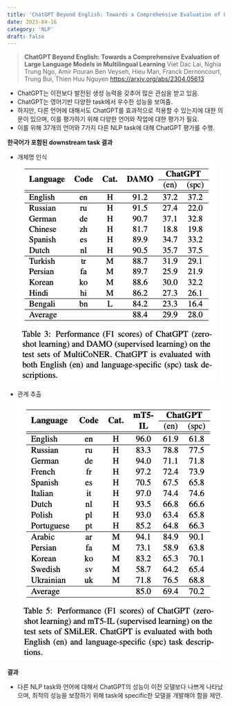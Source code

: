 ```yaml
---
title: 'ChatGPT Beyond English: Towards a Comprehensive Evaluation of Large Language Models in Multilingual Learning'
date: 2023-04-16
category: 'NLP'
draft: false
---
```


> **ChatGPT Beyond English: Towards a Comprehensive Evaluation of Large Language Models in Multilingual Learning**
Viet Dac Lai, Nghia Trung Ngo, Amir Pouran Ben Veyseh, Hieu Man, Franck Dernoncourt, Trung Bui, Thien Huu Nguyen
https://arxiv.org/abs/2304.05613

- ChatGPT는 이전보다 발전된 생성 능력을 갖추어 많은 관심을 받고 있음.
- ChatGPT는 영어기반 다양한 task에서 우수한 성능을 보여줌.
- 하지만, 다른 언어에 대해서도 ChatGPT를 효과적으로 적용할 수 있는지에 대한 의문이 있으며, 이를 평가하기 위해 다양한 언어와 작업에 대한 평가가 필요.
- 이를 위해 37개의 언어와 7가지 다른 NLP task에 대해 ChatGPT 평가를 수행.

**한국어가 포함된 downstream task 결과**
- 개체명 인식
![table1](./img/gpt_beyond/table1.png)

- 관계 추출
![table2](./img/gpt_beyond/table2.png)


**결과**
- 다른 NLP task와 언어에 대해서 ChatGPT의 성능이 이전 모델보다 나쁘게 나타났으며, 최적의 성능을 보장하기 위해 task에 specific한 모델을 개발해야 함을 제안.